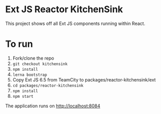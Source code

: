 # Ext JS Reactor KitchenSink

This project shows off all Ext JS components running within React.

# To run

1. Fork/clone the repo
2. `git checkout kitchensink`
3. `npm install`
4. `lerna bootstrap`
5. Copy Ext JS 6.5 from TeamCity to packages/reactor-kitchensink/ext
6. `cd packages/reactor-kitchensink`
7. `npm install`
8. `npm start`

The application runs on [http://localhost:8084](http://localhost:8084)
